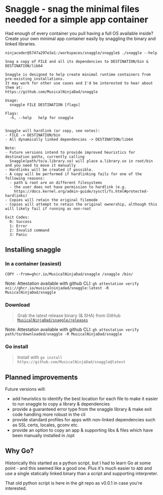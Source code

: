 # Snaggle - snag the minimal files needed for a simple app container

Had enough of every container you pull having a full OS available inside? Create your own minimal app container easily by snaggling the binary and linked libraries.

```text
ninjacoder@5747a297e3a1:/workspaces/snaggle/snaggle$ ./snaggle --help

Snag a copy of FILE and all its dependencies to DESTINATION/bin & DESTINATION/lib64

Snaggle is designed to help create minimal runtime containers from pre-existing installations.
It may work for other use cases and I'd be interested to hear about them at:
https://github.com/MusicalNinjaDad/snaggle

Usage:
  snaggle FILE DESTINATION [flags]

Flags:
  -h, --help   help for snaggle


Snaggle will hardlink (or copy, see notes):
- FILE -> DESTINATION/bin
- All dynamically linked dependencies -> DESTINATION/lib64

Note:
- Future versions intend to provide improved heuristics for destination paths, currently calling
  Snaggle(path/to/a.library.so) will place a.library.so in root/bin and you need to move it manually
- Hardlinks will be created if possible.
- A copy will be performed if hardlinking fails for one of the following reasons:
  - path & root are on different filesystems
  - the user does not have permission to hardlink (e.g.
    https://docs.kernel.org/admin-guide/sysctl/fs.html#protected-hardlinks)
- Copies will retain the original filemode
- Copies will attempt to retain the original ownership, although this will likely fail if running as non-root

Exit Codes:
  0: Success
  1: Error
  2: Invalid command
  3: Panic
```

## Installing snaggle

### In a container (easiest)

  ```docker
  COPY --from=ghcr.io/MusicalNinjaDad/snaggle /snaggle /bin/
  ```

Note: Attestation available with github CLI: `gh attestation verify oci://ghcr.io/musicalninjadad/snaggle:latest -R MusicalNinjaDad/snaggle`

### Download

> Grab the latest release binary (& SHA) from GitHub [`MusicalNinjaDad/snaggle/releases`](https://github.com/MusicalNinjaDad/snaggle/releases)

Note: Attestation available with github CLI: `gh attestation verify path/to/downloaded/snaggle -R MusicalNinjaDad/snaggle`

### Go install

> Install with `go install https://github.com/MusicalNinjaDad/snaggle@latest`

## Planned improvements

Future versions will:

- add heuristics to identify the best location for each file to make it easier to run snaggle to copy a library & dependencies
- provide a guaranteed error type from the snaggle library & make exit code handling more robust in the cli
- provide standard profiles for apps with non-linked dependencies such as SSL certs, locales, gconv etc.
- provide an option to copy an app & supporting libs & files which have been manually installed in /opt

## Why Go?

Historically this started as a python script, but I had to learn Go at some point - and this seemed like a good one. Plus it's much easier to `ADD` and use a single statically linked binary than a script and supporting interpreter.

That old python script is here in the git repo as v0.0.1 in case you're interested.
